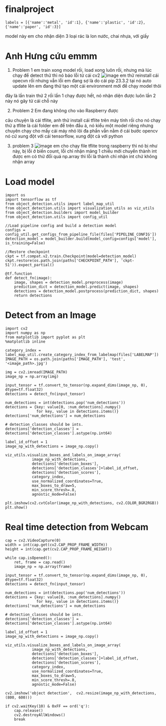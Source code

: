 # finalproject
    labels = [{'name':'metal', 'id':1}, {'name':'plastic', 'id':2}, {'name':'paper', 'id':3}]
model này em cho nhận diện 3 loại rác là lon nước, chai nhựa, với giấy
# Anh Hưng cứu emmm
1. Problem 1
em train xong model rồi, load xong luôn rồi, nhưng mà lúc chạy để detect thử thì nó báo lỗi từ cái cv2
![image](https://github.com/Platius122/finalproject/assets/146935747/a801cfa8-3d46-4a2e-b821-0aa8602da3e8)
em thử reinstall cái opecvn rồi nhưng vẫn lỗi
em đang sợ là do cái pip 23.3.2 tại nó auto update lên
em đang thử tạo một cái environment mới để chạy model thôi

đây là lần train thứ 2 rồi
lần 1 chạy được hết, nó nhận diện được luôn
lần 2 này nó gãy từ cái chỗ này

2. Problem 2
Em đang không cho vào Raspberry được

câu chuyện là cái tflite, anh thử install cái tflite trên máy tính rồi cho nó chạy thử ạ
tflite là cái folder em để trên đầu á, nó kiểu một model riêng nhưng chuyên chạy cho mấy cái máy nhỏ
lõi đa phần vẫn nằm ở cái bước opencv nó cứ xung đột với cái tensorflow, xung đột cả với python


3. problem 3
   ![image](https://github.com/Platius122/finalproject/assets/146935747/82d84a02-fd3f-4018-a13e-1426d9903aae)
   em cho chạy file tflite trong raspberry thì nó bị như này, bị lỗi ở biến count, lỗi chỉ nhận mảng 1 chiều mới chuyển thành int được
   em có thử đổi quá np.array thì lỗi là thành chỉ nhận int chứ không nhận array


# Load model
    import os
    import tensorflow as tf
    from object_detection.utils import label_map_util
    from object_detection.utils import visualization_utils as viz_utils
    from object_detection.builders import model_builder
    from object_detection.utils import config_util
    
    //Load pipeline config and build a detection model
    configs = config_util.get_configs_from_pipeline_file(files['PIPELINE_CONFIG'])
    detection_model = model_builder.build(model_config=configs['model'], is_training=False)
    
    //Restore checkpoint
    ckpt = tf.compat.v2.train.Checkpoint(model=detection_model)
    ckpt.restore(os.path.join(paths['CHECKPOINT_PATH'], 'ckpt-51')).expect_partial()
    
    @tf.function
    def detect_fn(image):
        image, shapes = detection_model.preprocess(image)
        prediction_dict = detection_model.predict(image, shapes)
        detections = detection_model.postprocess(prediction_dict, shapes)
        return detections
# Detect from an Image
    import cv2 
    import numpy as np
    from matplotlib import pyplot as plt
    %matplotlib inline
    
    category_index = label_map_util.create_category_index_from_labelmap(files['LABELMAP'])
    IMAGE_PATH = os.path.join(paths['IMAGE_PATH'], 'test', '<image_path>.jpg')
    
    img = cv2.imread(IMAGE_PATH)
    image_np = np.array(img)
    
    input_tensor = tf.convert_to_tensor(np.expand_dims(image_np, 0), dtype=tf.float32)
    detections = detect_fn(input_tensor)
    
    num_detections = int(detections.pop('num_detections'))
    detections = {key: value[0, :num_detections].numpy()
                  for key, value in detections.items()}
    detections['num_detections'] = num_detections
    
    # detection_classes should be ints.
    detections['detection_classes'] = detections['detection_classes'].astype(np.int64)
    
    label_id_offset = 1
    image_np_with_detections = image_np.copy()
    
    viz_utils.visualize_boxes_and_labels_on_image_array(
                image_np_with_detections,
                detections['detection_boxes'],
                detections['detection_classes']+label_id_offset,
                detections['detection_scores'],
                category_index,
                use_normalized_coordinates=True,
                max_boxes_to_draw=5,
                min_score_thresh=.8,
                agnostic_mode=False)
    
    plt.imshow(cv2.cvtColor(image_np_with_detections, cv2.COLOR_BGR2RGB))
    plt.show()



# Real time detection from Webcam
    cap = cv2.VideoCapture(0)
    width = int(cap.get(cv2.CAP_PROP_FRAME_WIDTH))
    height = int(cap.get(cv2.CAP_PROP_FRAME_HEIGHT))
    
    while cap.isOpened(): 
        ret, frame = cap.read()
        image_np = np.array(frame)
    
    input_tensor = tf.convert_to_tensor(np.expand_dims(image_np, 0), dtype=tf.float32)
    detections = detect_fn(input_tensor)
    
    num_detections = int(detections.pop('num_detections'))
    detections = {key: value[0, :num_detections].numpy()
                  for key, value in detections.items()}
    detections['num_detections'] = num_detections

    # detection_classes should be ints.
    detections['detection_classes'] = detections['detection_classes'].astype(np.int64)

    label_id_offset = 1
    image_np_with_detections = image_np.copy()

    viz_utils.visualize_boxes_and_labels_on_image_array(
                image_np_with_detections,
                detections['detection_boxes'],
                detections['detection_classes']+label_id_offset,
                detections['detection_scores'],
                category_index,
                use_normalized_coordinates=True,
                max_boxes_to_draw=5,
                min_score_thresh=.8,
                agnostic_mode=False)

    cv2.imshow('object detection',  cv2.resize(image_np_with_detections, (800, 600)))
    
    if cv2.waitKey(10) & 0xFF == ord('q'):
        cap.release()
        cv2.destroyAllWindows()
        break
